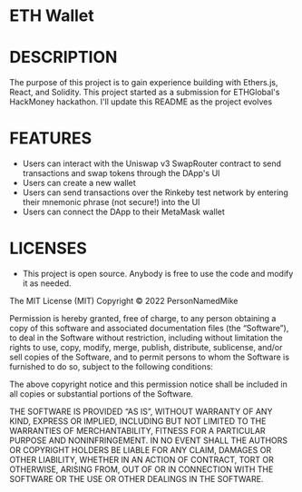 # ETH Wallet

# DESCRIPTION

The purpose of this project is to gain experience building with Ethers.js, React, and Solidity. This project started as a submission for ETHGlobal's HackMoney hackathon. I'll update this README as the project evolves

# FEATURES

- Users can interact with the Uniswap v3 SwapRouter contract to send transactions and swap tokens through the DApp's UI
- Users can create a new wallet
- Users can send transactions over the Rinkeby test network by entering their mnemonic phrase (not secure!) into the UI
- Users can connect the DApp to their MetaMask wallet

# LICENSES

- This project is open source. Anybody is free to use the code and modify it as needed.

The MIT License (MIT)
Copyright © 2022 PersonNamedMike

Permission is hereby granted, free of charge, to any person obtaining a copy of this software and associated documentation files (the “Software”), to deal in the Software without restriction, including without limitation the rights to use, copy, modify, merge, publish, distribute, sublicense, and/or sell copies of the Software, and to permit persons to whom the Software is furnished to do so, subject to the following conditions:

The above copyright notice and this permission notice shall be included in all copies or substantial portions of the Software.

THE SOFTWARE IS PROVIDED “AS IS”, WITHOUT WARRANTY OF ANY KIND, EXPRESS OR IMPLIED, INCLUDING BUT NOT LIMITED TO THE WARRANTIES OF MERCHANTABILITY, FITNESS FOR A PARTICULAR PURPOSE AND NONINFRINGEMENT. IN NO EVENT SHALL THE AUTHORS OR COPYRIGHT HOLDERS BE LIABLE FOR ANY CLAIM, DAMAGES OR OTHER LIABILITY, WHETHER IN AN ACTION OF CONTRACT, TORT OR OTHERWISE, ARISING FROM, OUT OF OR IN CONNECTION WITH THE SOFTWARE OR THE USE OR OTHER DEALINGS IN THE SOFTWARE.
